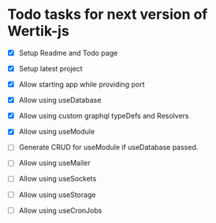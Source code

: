 # Todo tasks for next version of Wertik-js

- [x] Setup Readme and Todo page

- [x] Setup latest project

- [x] Allow starting app while providing port

- [x] Allow using useDatabase

- [x] Allow using custom graphql typeDefs and Resolvers

- [x] Allow using useModule

- [ ] Generate CRUD for useModule if useDatabase passed.

- [ ] Allow using useMailer

- [ ] Allow using useSockets

- [ ] Allow using useStorage

- [ ] Allow using useCronJobs